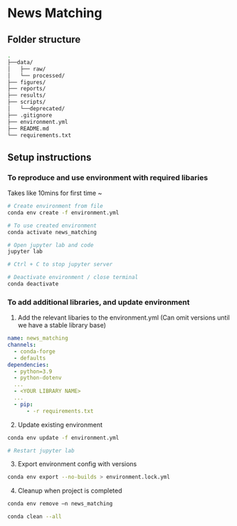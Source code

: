 # News Matching

## Folder structure
```bash
.
├──data/
│   ├── raw/
│   └── processed/
├── figures/
├── reports/
├── results/
├── scripts/
│   └──deprecated/
├── .gitignore
├── environment.yml
├── README.md
└── requirements.txt
```

## Setup instructions

### To reproduce and use environment with required libaries
Takes like 10mins for first time ~
```bash
# Create environment from file
conda env create -f environment.yml

# To use created environment
conda activate news_matching

# Open jupyter lab and code
jupyter lab

# Ctrl + C to stop jupyter server

# Deactivate environment / close terminal
conda deactivate
```

### To add additional libraries, and update environment

1. Add the relevant libaries to the environment.yml (Can omit versions until we have a stable library base)
```yaml
name: news_matching
channels:
  - conda-forge
  - defaults
dependencies:
  - python=3.9
  - python-dotenv
  ...
  - <YOUR LIBRARY NAME>
  ...
  - pip:
      - -r requirements.txt
```

2. Update existing environment
```bash
conda env update -f environment.yml

# Restart jupyter lab
```

3. Export environment config with versions
```bash
conda env export --no-builds > environment.lock.yml
```

4. Cleanup when project is completed
```bash
conda env remove –n news_matching

conda clean --all
```